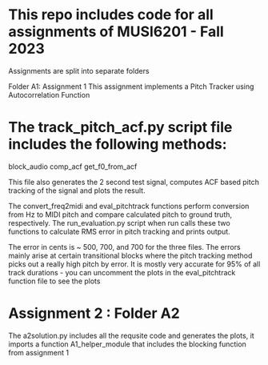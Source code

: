 # This repo includes code for all assignments of MUSI6201 - Fall 2023

Assignments are split into separate folders

Folder A1: Assignment 1
This assignment implements a Pitch Tracker using Autocorrelation Function

# The track_pitch_acf.py script file includes the following methods:
block_audio
comp_acf
get_f0_from_acf

This file also generates the 2 second test signal, computes ACF based pitch tracking of the signal and plots the result.

The convert_freq2midi and eval_pitchtrack functions perform conversion from Hz to MIDI pitch and compare calculated pitch to ground truth, respectively.
The run_evaluation.py script when run calls these two functions to calculate RMS error in pitch tracking and prints output.

The error in cents is ~ 500, 700, and 700 for the three files. The errors mainly arise at certain transitional blocks where the pitch tracking method picks out 
a really high pitch by error. It is mostly very accurate for 95% of all track durations - you can uncomment the plots in the eval_pitchtrack function file to see the plots

# Assignment 2 : Folder A2
The a2solution.py includes all the requsite code and generates the plots, it imports a function A1_helper_module that includes the blocking function from assignment 1